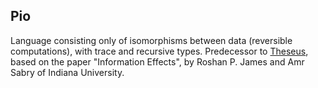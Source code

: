 ## Pio

Language consisting only of isomorphisms between data (reversible computations),
with trace and recursive types. Predecessor to [Theseus](https://github.com/chessai/theseus), based on the paper "Information Effects",
by Roshan P. James and Amr Sabry of Indiana University.
